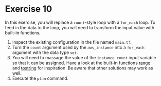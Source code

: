 # Exercise 10

In this exercise, you will replace a `count`-style loop with a `for_each` loop. To feed in the data to the loop, you will need to transform the input value with built-in functions.

1. Inspect the existing configuration in the file named `main.tf`.
2. Turn the `count` argument used by the `aws_instance` into a `for_each` argument with the data type `set`.
3. You will need to massage the value of the `instance_count` input variable so that it can be assigned. Have a look at the built-in functions [range](https://www.terraform.io/language/functions/range) and [tostring](https://www.terraform.io/language/functions/tostring) for inspiration. Be aware that other solutions may work as well.
4. Execute the `plan` command.
